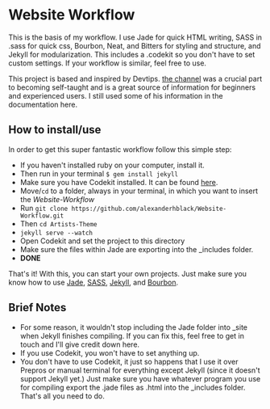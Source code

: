 # Website Workflow

This is the basis of my workflow. I use Jade for quick HTML writing, SASS in .sass for quick css, Bourbon, Neat, and Bitters for styling and structure, and Jekyll for modularization. This includes a .codekit so you don't have to set custom settings. If your workflow is similar, feel free to use.

This project is based and inspired by Devtips. [the channel](https://www.youtube.com/user/DevTipsForDesigners) was a crucial part to becoming self-taught and is a great source of information for beginners and experienced users. I still used some of his information in the documentation here. 

## How to install/use

In order to get this super fantastic workflow follow this simple step: 

* If you haven't installed ruby on your computer, install it. 
* Then run in your terminal `$ gem install jekyll`
* Make sure you have Codekit installed. It can be found [here](https://incident57.com/codekit/).
* Move/`cd` to a folder, always in your terminal, in which you want to insert the *Website-Workflow*
* Run `git clone https://github.com/alexanderhblack/Website-Workflow.git`
* Then `cd Artists-Theme`
* `jekyll serve --watch`
* Open Codekit and set the project to this directory
* Make sure the files within Jade are exporting into the _includes folder.
* **DONE**

That's it! With this, you can start your own projects. Just make sure you know how to use [Jade](http://jade-lang.com), [SASS](http://sass-lang.com), [Jekyll](http://jekyllrb.com), and [Bourbon](http://bourbon.io).

## Brief Notes

* For some reason, it wouldn't stop including the Jade folder into _site when Jekyll finishes compiling. If you can fix this, feel free to get in touch and I'll give credit down here.
* If you use Codekit, you won't have to set anything up. 
* You don't have to use Codekit, it just so happens that I use it over Prepros or manual terminal for everything except Jekyll (since it doesn't support Jekyll yet.) Just make sure you have whatever program you use for compiling export the .jade files as .html into the _includes folder. That's all you need to do. 
